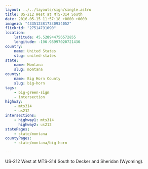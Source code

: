 ```yaml
---
layout: ../../layouts/sign/single.astro
title: US-212 West at MTS-314 South
date: 2016-05-15 11:57:18 +0000 +0000
imageid: "4335123817330934052"
flickrid: "27514791090"
location:
    latitude: 45.528944756572855
    longitude: -106.98997020721436
country:
    name: United States
    slug: united-states
state:
    name: Montana
    slug: montana
county:
    name: Big Horn County
    slug: big-horn
tags:
    - big-green-sign
    - intersection
highway:
    - mts314
    - us212
intersections:
    - highway1: mts314
      highway2: us212
statePages:
    - state/montana
countyPages:
    - state/montana/big-horn

---
```

US-212 West at MTS-314 South to Decker and Sheridan (Wyoming).